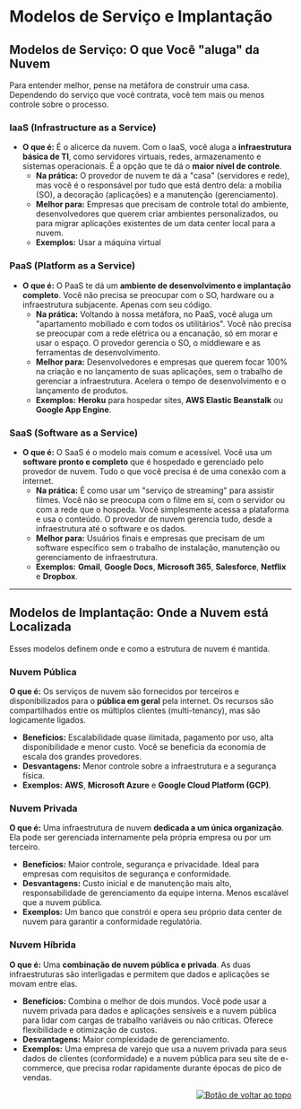 <a id="top"></a>
# Modelos de Serviço e Implantação
## Modelos de Serviço: O que Você "aluga" da Nuvem
Para entender melhor, pense na metáfora de construir uma casa. Dependendo do serviço que você contrata, você tem mais ou menos controle sobre o processo.
### IaaS (Infrastructure as a Service)
* **O que é:** É o alicerce da nuvem. Com o IaaS, você aluga a **infraestrutura básica de TI**, como servidores virtuais, redes, armazenamento e sistemas operacionais. É a opção que te dá o **maior nível de controle**.
    * **Na prática:** O provedor de nuvem te dá a "casa" (servidores e rede), mas você é o responsável por tudo que está dentro dela: a mobília (SO), a decoração (aplicações) e a manutenção (gerenciamento).
    * **Melhor para:** Empresas que precisam de controle total do ambiente, desenvolvedores que querem criar ambientes personalizados, ou para migrar aplicações existentes de um data center local para a nuvem.
    * **Exemplos:** Usar a máquina virtual
### PaaS (Platform as a Service)
* **O que é:** O PaaS te dá um **ambiente de desenvolvimento e implantação completo**. Você não precisa se preocupar com o SO, hardware ou a infraestrutura subjacente. Apenas com seu código.
    *  **Na prática:** Voltando à nossa metáfora, no PaaS, você aluga um "apartamento mobiliado e com todos os utilitários". Você não precisa se preocupar com a rede elétrica ou a encanação, só em morar e usar o espaço. O provedor gerencia o SO, o middleware e as ferramentas de desenvolvimento.
    * **Melhor para:** Desenvolvedores e empresas que querem focar 100% na criação e no lançamento de suas aplicações, sem o trabalho de gerenciar a infraestrutura. Acelera o tempo de desenvolvimento e o lançamento de produtos.
    * **Exemplos:** **Heroku** para hospedar sites, **AWS Elastic Beanstalk** ou **Google App Engine**.
### SaaS (Software as a Service)
* **O que é:** O SaaS é o modelo mais comum e acessível. Você usa um **software pronto e completo** que é hospedado e gerenciado pelo provedor de nuvem. Tudo o que você precisa é de uma conexão com a internet.
    * **Na prática:** É como usar um "serviço de streaming" para assistir filmes. Você não se preocupa com o filme em si, com o servidor ou com a rede que o hospeda. Você simplesmente acessa a plataforma e usa o conteúdo. O provedor de nuvem gerencia tudo, desde a infraestrutura até o software e os dados.
    * **Melhor para:** Usuários finais e empresas que precisam de um software específico sem o trabalho de instalação, manutenção ou gerenciamento de infraestrutura.
    * **Exemplos:** **Gmail**, **Google Docs**, **Microsoft 365**, **Salesforce**, **Netflix** e **Dropbox**.

---

## Modelos de Implantação: Onde a Nuvem está Localizada
Esses modelos definem onde e como a estrutura de nuvem é mantida.
### Nuvem Pública
**O que é:** Os serviços de nuvem são fornecidos por terceiros e disponibilizados para o **pública em geral** pela internet. Os recursos são compartilhados entre os múltiplos clientes (multi-tenancy), mas são logicamente ligados.
* **Benefícios:** Escalabilidade quase ilimitada, pagamento por uso, alta disponibilidade e menor custo. Você se beneficia da economia de escala dos grandes provedores.
* **Desvantagens:** Menor controle sobre a infraestrutura e a segurança física.
* **Exemplos:** **AWS**, **Microsoft Azure** e **Google Cloud Platform (GCP)**.
### Nuvem Privada
**O que é:** Uma infraestrutura de nuvem **dedicada a um única organização**. Ela pode ser gerenciada internamente pela própria empresa ou por um terceiro.
* **Benefícios:** Maior controle, segurança e privacidade. Ideal para empresas com requisitos de segurança e conformidade.
* **Desvantagens:** Custo inicial e de manutenção mais alto, responsabilidade de gerenciamento da equipe interna. Menos escalável que a nuvem pública.
* **Exemplos:** Um banco que constrói e opera seu próprio data center de nuvem para garantir a conformidade regulatória.
### Nuvem Híbrida
**O que é:** Uma **combinação de nuvem pública e privada**. As duas infraestruturas são interligadas e permitem que dados e aplicações se movam entre elas.
* **Benefícios:** Combina o melhor de dois mundos. Você pode usar a nuvem privada para dados e aplicações sensíveis e a nuvem pública para lidar com cargas de trabalho variáveis ou não críticas. Oferece flexibilidade e otimização de custos.
* **Desvantagens:** Maior complexidade de gerenciamento.
* **Exemplos:** Uma empresa de varejo que usa a nuvem privada para seus dados de clientes (conformidade) e a nuvem pública para seu site de e-commerce, que precisa rodar rapidamente durante épocas de pico de vendas.


<div align="right">
  <a href="#top">
    <img src="https://img.shields.io/badge/-Voltar%20ao%20Topo-lightgrey?style=for-the-badge" alt="Botão de voltar ao topo">
  </a>
</div>

#